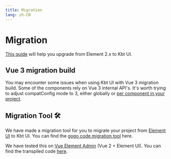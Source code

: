 ```yaml
---
title: Migration
lang: zh-CN
---
```


# Migration

[This guide](https://github.com/kbt-ui/kbt-ui/discussions/5658) will help you upgrade from Element 2.x to Kbt UI.

## Vue 3 migration build

You may encounter some issues when using Kbt UI with Vue 3 migration build. Some of the components rely on Vue 3 internal API's. It's worth trying to adjust compatConfig mode to 3, either globally or [per component in your project](https://v3-migration.vuejs.org/migration-build.html).

## Migration Tool :hammer_and_wrench:

We have made a migration tool for you to migrate your project from [Element UI](https://element.eleme.io) to Kbt UI.
You can find the [gogo code migration tool](https://github.com/thx/gogocode/tree/main/packages/gogocode-plugin-element) here.

We have tested this on [Vue Element Admin](https://github.com/PanJiaChen/vue-element-admin) (Vue 2 + Element UI). You can find the transpiled code [here](https://github.com/gogocodeio/vue-element-admin).

<style scoped>
  details {
    margin-top: 8px;
  }
</style>
